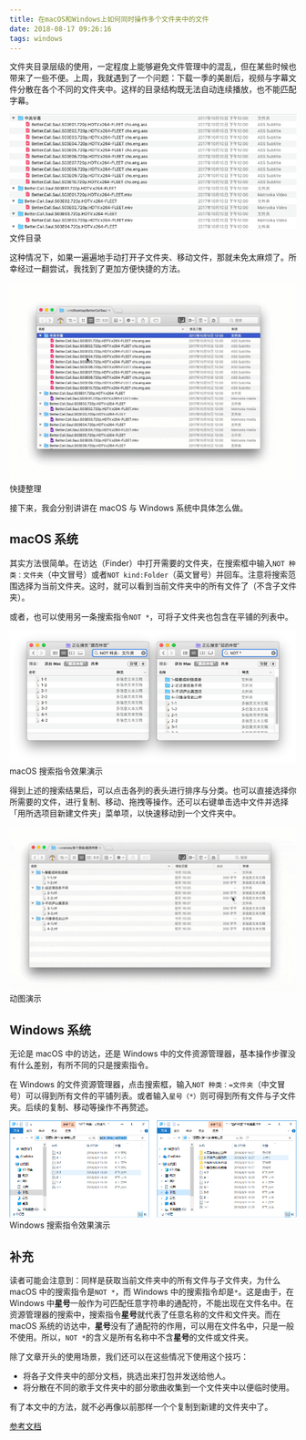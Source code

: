```yaml
---
title: 在macOS和Windows上如何同时操作多个文件夹中的文件
date: 2018-08-17 09:26:16
tags: windows
---
```


文件夹目录层级的使用，一定程度上能够避免文件管理中的混乱，但在某些时候也带来了一些不便。上周，我就遇到了一个问题：下载一季的美剧后，视频与字幕文件分散在各个不同的文件夹中。这样的目录结构既无法自动连续播放，也不能匹配字幕。



![img](/images/d0e4126ab0ab4ab98ee042cd42875a14.png)文件目录


这种情况下，如果一遍遍地手动打开子文件夹、移动文件，那就未免太麻烦了。所幸经过一翻尝试，我找到了更加方便快捷的方法。



![img](/images/00dc272c393549078cf1a349cdd25d6e.gif)快捷整理


接下来，我会分别讲讲在 macOS 与 Windows 系统中具体怎么做。

## macOS 系统

其实方法很简单。在访达（Finder）中打开需要的文件夹，在搜索框中输入`NOT 种类：文件夹`（中文冒号）或者`NOT kind:Folder`（英文冒号）并回车。注意将搜索范围选择为当前文件夹。这时，就可以看到当前文件夹中的所有文件了（不含子文件夹）。

或者，也可以使用另一条搜索指令`NOT *`，可将子文件夹也包含在平铺的列表中。



![img](/images/ebba40be511044a2a503350136ca2bb7.png)macOS 搜索指令效果演示


得到上述的搜索结果后，可以点击各列的表头进行排序与分类。也可以直接选择你所需要的文件，进行复制、移动、拖拽等操作。还可以右键单击选中文件并选择「用所选项目新建文件夹」菜单项，以快速移动到一个文件夹中。



![img](/images/536218c3f4324832a12a73730a11e0f2.gif)动图演示


## Windows 系统

无论是 macOS 中的访达，还是 Windows 中的文件资源管理器，基本操作步骤没有什么差别，有所不同的只是搜索指令。

在 Windows 的文件资源管理器，点击搜索框，输入`NOT 种类：=文件夹`（中文冒号）可以得到所有文件的平铺列表。或者输入`星号（*）`则可得到所有文件与子文件夹。后续的复制、移动等操作不再赘述。



![img](/images/9fae121a17a041bf921e9d27a840dd12.png)Windows 搜索指令效果演示


## 补充

读者可能会注意到：同样是获取当前文件夹中的所有文件与子文件夹，为什么 macOS 中的搜索指令是`NOT *`，而 Windows 中的搜索指令却是`*`。这是由于，在 Windows 中**星号**一般作为可匹配任意字符串的通配符，不能出现在文件名中。在资源管理器的搜索中，搜索指令**星号**就代表了任意名称的文件和文件夹。而在 macOS 系统的访达中，**星号**没有了通配符的作用，可以用在文件名中，只是一般不使用。所以，`NOT *`的含义是所有名称中不含**星号**的文件或文件夹。

除了文章开头的使用场景，我们还可以在这些情况下使用这个技巧：

* 将各子文件夹中的部分文档，挑选出来打包并发送给他人。
* 将分散在不同的歌手文件夹中的部分歌曲收集到一个文件夹中以便临时使用。

有了本文中的方法，就不必再像以前那样一个个复制到新建的文件夹中了。

[参考文档](https://sspai.com/post/46102)